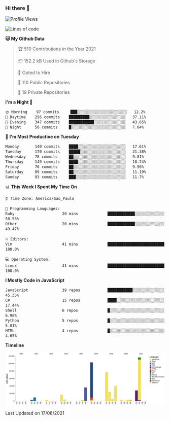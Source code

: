 ### Hi there 👋

<!--START_SECTION:waka-->
![Profile Views](http://img.shields.io/badge/Profile%20Views-0-blue)

![Lines of code](https://img.shields.io/badge/From%20Hello%20World%20I%27ve%20Written-485908%20lines%20of%20code-blue)

**🐱 My Github Data** 

> 🏆 510 Contributions in the Year 2021
 > 
> 📦 152.2 kB Used in Github's Storage 
 > 
> 💼 Opted to Hire
 > 
> 📜 110 Public Repositories 
 > 
> 🔑 19 Private Repositories  
 > 
**I'm a Night 🦉** 

```text
🌞 Morning    97 commits     ███░░░░░░░░░░░░░░░░░░░░░░   12.2% 
🌆 Daytime    295 commits    █████████░░░░░░░░░░░░░░░░   37.11% 
🌃 Evening    347 commits    ███████████░░░░░░░░░░░░░░   43.65% 
🌙 Night      56 commits     █░░░░░░░░░░░░░░░░░░░░░░░░   7.04%

```
📅 **I'm Most Productive on Tuesday** 

```text
Monday       140 commits    ████░░░░░░░░░░░░░░░░░░░░░   17.61% 
Tuesday      170 commits    █████░░░░░░░░░░░░░░░░░░░░   21.38% 
Wednesday    78 commits     ██░░░░░░░░░░░░░░░░░░░░░░░   9.81% 
Thursday     149 commits    ████░░░░░░░░░░░░░░░░░░░░░   18.74% 
Friday       76 commits     ██░░░░░░░░░░░░░░░░░░░░░░░   9.56% 
Saturday     89 commits     ██░░░░░░░░░░░░░░░░░░░░░░░   11.19% 
Sunday       93 commits     ███░░░░░░░░░░░░░░░░░░░░░░   11.7%

```


📊 **This Week I Spent My Time On** 

```text
⌚︎ Time Zone: America/Sao_Paulo

💬 Programming Languages: 
Ruby                     20 mins             ████████████░░░░░░░░░░░░░   50.53% 
Other                    20 mins             ████████████░░░░░░░░░░░░░   49.47%

🔥 Editors: 
Vim                      41 mins             █████████████████████████   100.0%

💻 Operating System: 
Linux                    41 mins             █████████████████████████   100.0%

```

**I Mostly Code in JavaScript** 

```text
JavaScript               39 repos            ███████████░░░░░░░░░░░░░░   45.35% 
C#                       15 repos            ████░░░░░░░░░░░░░░░░░░░░░   17.44% 
Shell                    6 repos             █░░░░░░░░░░░░░░░░░░░░░░░░   6.98% 
Python                   5 repos             █░░░░░░░░░░░░░░░░░░░░░░░░   5.81% 
HTML                     4 repos             █░░░░░░░░░░░░░░░░░░░░░░░░   4.65%

```


**Timeline**

![Chart not found](https://raw.githubusercontent.com/jampow/jampow/master/charts/bar_graph.png) 


 Last Updated on 17/08/2021
<!--END_SECTION:waka-->
